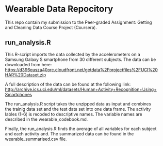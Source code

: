 # Wearable Data Repocitory
This repo contain my submission to the Peer-graded Assignment: Getting and Cleaning Data Course Project (Coursera). 

## run_analysis.R
This R-script imports the data collected by the accelerometers on a Samsung Galaxy S smartphone from 30 different subjects. 
The data can be downloaded from here:
https://d396qusza40orc.cloudfront.net/getdata%2Fprojectfiles%2FUCI%20HAR%20Dataset.zip

A full description of the data can be found at the following link:
http://archive.ics.uci.edu/ml/datasets/Human+Activity+Recognition+Using+Smartphones

The run_analysis.R script takes the unzipped data as input and combines the trainig data set and the test data set into one data frame. The activity lables (1-6) is recoded to descriptive names. The variable names are described in the wearable_codebook.md.

Finally, the run_analysis.R finds the average of all variables for each subject and each activity and. The summarized data can be found in the wearable_summarised.csv file. 
